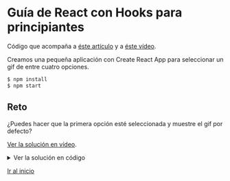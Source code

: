 # Guía de React con Hooks para principiantes

Código que acompaña a [éste artículo](https://antonio.laguna.es/posts/guia-react-para-principiantes-con-hooks/) y a [éste vídeo](https://www.youtube.com/watch?v=H_3IkTklcX8).

Creamos una pequeña aplicación con Create React App para seleccionar un gif de entre cuatro opciones.

```bash
$ npm install
$ npm start
```

## Reto 

¿Puedes hacer que la primera opción esté seleccionada y muestre el gif por defecto?

[Ver la solución en vídeo](https://www.youtube.com/watch?v=RZ6EVaxmtN4&t=1620s).

<details>
 <summary>Ver la solución en código</summary>

En App.js

```diff
function App() {
-  const [image, setImage] = useState(null);
+  const [image, setImage] = useState(gifs.dogs);

  return (
    <div>
      <form>
        <h1>¡Alégrate el día!</h1>

        <div className="fields">
-         <GifOption text="Gatos" onChange={() => setImage(gifs.cats)} />
+         <GifOption checked text="Gatos" onChange={() => setImage(gifs.cats)} />
          <GifOption text="Perros" onChange={() => setImage(gifs.dogs)} />
          <GifOption text="Nicholas Cage" onChange={() => setImage(gifs.cage)} />
          <GifOption text="Otro" onChange={() => setImage(gifs.other)} />
        </div>
        {image && (<img src={image} alt="" />)}
      </form>
    </div>
```

En GifOption.js

```diff
- export default function GifOption({ onChange, text }) {
+ export default function GifOption({ onChange, text, checked }) {
  return (
    <label>
-      <input type="radio" name="tipo" onChange={onChange} /> {text}
+      <input type="radio" name="tipo" checked={checked} onChange={onChange} /> {text}
    </label>
  );
}

GifOption.defaultProps = {
  checked: false
}
```
</details>

[Ir al inicio](https://github.com/Antonio-Laguna/curso-react)
